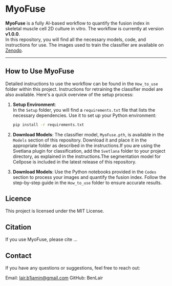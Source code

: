 # MyoFuse

**MyoFuse** is a fully AI-based workflow to quantify the fusion index in skeletal muscle cell 2D culture in vitro. The workflow is currently at version **v1.0.0**.  
In this repository, you will find all the necessary models, code, and instructions for use. The images used to train the classifier are available on [Zenodo](#link).

---

## How to Use MyoFuse

Detailed instructions to use the workflow can be found in the `How_to_use` folder within this project. Instructions for retraining the classifier model are also available. Here's a quick overview of the setup process:

1. **Setup Environment**:  
   In the `Setup` folder, you will find a `requirements.txt` file that lists the necessary dependencies. Use it to set up your Python environment:  
   ```bash
   pip install -r requirements.txt

2. **Download Models**:
   The classifier model, `MyoFuse.pth`, is available in the `Models` section of this repository. Download it and place it in the appropriate folder as described in the instructions.If you are 
   using the Svetlana plugin for classification, add the `Svetlana` folder to your project directory, as explained in the instructions.The segmentation model for Cellpose is included in the 
   latest release of this repository.
   
3. **Download Models**:
    Use the Python notebooks provided in the `Codes` section to process your images and quantify the fusion index. Follow the step-by-step guide in the `How_to_use` folder to ensure accurate 
    results.

## Licence
This project is licensed under the MIT License.

## Citation
If you use MyoFuse, please cite ...

## Contact
If you have any questions or suggestions, feel free to reach out:

Email: lair.b1jamin@gmail.com 
GitHub: BenLair
